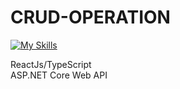 # CRUD-OPERATION

[![My Skills](https://skills.thijs.gg/icons?i=react,ts,c)](https://skills.thijs.gg)

ReactJs/TypeScript <br />
ASP.NET Core Web API
